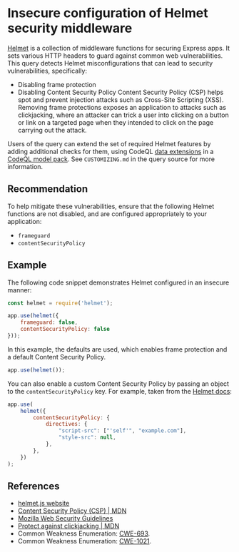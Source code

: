 # Insecure configuration of Helmet security middleware
[Helmet](https://helmetjs.github.io/) is a collection of middleware functions for securing Express apps. It sets various HTTP headers to guard against common web vulnerabilities. This query detects Helmet misconfigurations that can lead to security vulnerabilities, specifically:

* Disabling frame protection
* Disabling Content Security Policy
Content Security Policy (CSP) helps spot and prevent injection attacks such as Cross-Site Scripting (XSS). Removing frame protections exposes an application to attacks such as clickjacking, where an attacker can trick a user into clicking on a button or link on a targeted page when they intended to click on the page carrying out the attack.

Users of the query can extend the set of required Helmet features by adding additional checks for them, using CodeQL [data extensions](https://codeql.github.com/docs/codeql-language-guides/customizing-library-models-for-javascript/) in a [CodeQL model pack](https://docs.github.com/en/code-security/codeql-cli/using-the-advanced-functionality-of-the-codeql-cli/creating-and-working-with-codeql-packs#creating-a-codeql-model-pack). See `CUSTOMIZING.md` in the query source for more information.


## Recommendation
To help mitigate these vulnerabilities, ensure that the following Helmet functions are not disabled, and are configured appropriately to your application:

* `frameguard`
* `contentSecurityPolicy`

## Example
The following code snippet demonstrates Helmet configured in an insecure manner:


```javascript
const helmet = require('helmet');

app.use(helmet({
    frameguard: false,
    contentSecurityPolicy: false
}));
```
In this example, the defaults are used, which enables frame protection and a default Content Security Policy.


```javascript
app.use(helmet());
```
You can also enable a custom Content Security Policy by passing an object to the `contentSecurityPolicy` key. For example, taken from the [Helmet docs](https://helmetjs.github.io/#content-security-policy):


```javascript
app.use(
    helmet({
        contentSecurityPolicy: {
            directives: {
                "script-src": ["'self'", "example.com"],
                "style-src": null,
            },
        },
    })
);
```

## References
* [helmet.js website](https://helmetjs.github.io/)
* [Content Security Policy (CSP) | MDN](https://developer.mozilla.org/en-US/docs/Web/HTTP/Headers/Content-Security-Policy)
* [Mozilla Web Security Guidelines](https://infosec.mozilla.org/guidelines/web_security)
* [Protect against clickjacking | MDN](https://developer.mozilla.org/en-US/docs/Web/Security#protect_against_clickjacking)
* Common Weakness Enumeration: [CWE-693](https://cwe.mitre.org/data/definitions/693.html).
* Common Weakness Enumeration: [CWE-1021](https://cwe.mitre.org/data/definitions/1021.html).
